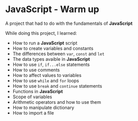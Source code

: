 # JavaScript - Warm up
A project that had to do with the fundamentals of **JavaScript**

While doing this project, I learned:
- How to run a **JavaScript** script
- How to create variables and constants
- The differences between `var`, `const` and `let`
- The data types avaible in **JavaScript**
- How to use `if`, `if...else` statements
- How to use comments
- How to affect values to variables
- How to use `while` and `for` loops
- How to use `break` and `continue` statements
- Functions in **JavaScript**
- Scope of variables
- Arithmetic operators and how to use them
- How to manipulate dictionary
- How to import a file

